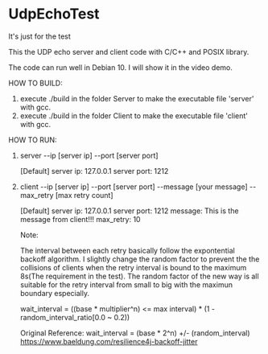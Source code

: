 # UdpEchoTest
It's just for the test

This the UDP echo server and client code with C/C++ and POSIX library.

The code can run well in Debian 10. I will show it in the video demo.

HOW TO BUILD:
1. execute ./build in the folder Server to make the executable file 'server' with gcc.
2. execute ./build in the folder Client to make the executable file 'client' with gcc.

HOW TO RUN:
1. server --ip [server ip] --port [server port]

   [Default]
   server ip: 127.0.0.1
   server port: 1212
   
2. client --ip [server ip] --port [server port] --message [your message] --max_retry [max retry count]

   [Default]
   server ip: 127.0.0.1
   server port: 1212
   message: This is the message from client!!!
   max_retry: 10

   Note:
   
   The interval between each retry basically follow the expontential backoff algorithm.
   I slightly change the random factor to prevent the the collisions of clients when the retry interval is bound to 
   the maximum 8s(The requirement in the test). The random factor of the new way is all suitable for the retry 
   interval from small to big with the maximun boundary especially.
   
   wait_interval = ((base * multiplier^n) <= max interval) * (1 - random_interval_ratio[0.0 ~ 0.2))	  

   
   Original Reference: wait_interval = (base * 2^n) +/- (random_interval)  https://www.baeldung.com/resilience4j-backoff-jitter
   
	
	

